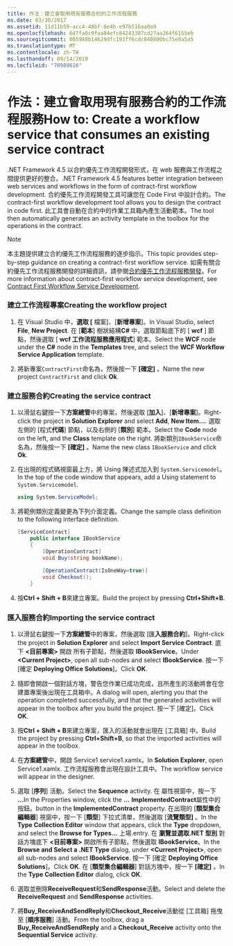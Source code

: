 ```yaml
---
title: 作法：建立會取用現有服務合約的工作流程服務
ms.date: 03/30/2017
ms.assetid: 11d11b59-acc4-48bf-8e4b-e97b516aa0a9
ms.openlocfilehash: 6d7fa8c9faa84efc84243387cd27aa264f6155eb
ms.sourcegitcommit: 005980b14629dfc193ff6cdc040800bc75e0a5a5
ms.translationtype: MT
ms.contentlocale: zh-TW
ms.lasthandoff: 09/14/2019
ms.locfileid: "70989616"
---
```

# <a name="how-to-create-a-workflow-service-that-consumes-an-existing-service-contract"></a><span data-ttu-id="92f35-102">作法：建立會取用現有服務合約的工作流程服務</span><span class="sxs-lookup"><span data-stu-id="92f35-102">How to: Create a workflow service that consumes an existing service contract</span></span>
<span data-ttu-id="92f35-103">.NET Framework 4.5 以合約優先工作流程開發形式，在 web 服務與工作流程之間提供更好的整合。</span><span class="sxs-lookup"><span data-stu-id="92f35-103">.NET Framework 4.5 features better integration between web services and workflows in the form of contract-first workflow development.</span></span> <span data-ttu-id="92f35-104">合約優先工作流程開發工具可讓您在 Code First 中設計合約。</span><span class="sxs-lookup"><span data-stu-id="92f35-104">The contract-first workflow development tool allows you to design the contract in code first.</span></span> <span data-ttu-id="92f35-105">此工具會自動在合約中的作業工具箱內產生活動範本。</span><span class="sxs-lookup"><span data-stu-id="92f35-105">The tool then automatically generates an activity template in the toolbox for the operations in the contract.</span></span>  
  
> [!NOTE]
> <span data-ttu-id="92f35-106">本主題提供建立合約優先工作流程服務的逐步指示。</span><span class="sxs-lookup"><span data-stu-id="92f35-106">This topic provides step-by-step guidance on creating a contract-first workflow service.</span></span> <span data-ttu-id="92f35-107">如需有關合約優先工作流程服務開發的詳細資訊，請參閱[合約優先工作流程服務開發](contract-first-workflow-service-development.md)。</span><span class="sxs-lookup"><span data-stu-id="92f35-107">For more information about contract-first workflow service development, see [Contract First Workflow Service Development](contract-first-workflow-service-development.md).</span></span>  
  
### <a name="creating-the-workflow-project"></a><span data-ttu-id="92f35-108">建立工作流程專案</span><span class="sxs-lookup"><span data-stu-id="92f35-108">Creating the workflow project</span></span>  
  
1. <span data-ttu-id="92f35-109">在 Visual Studio 中，**選取 [** 檔案]、[**新增專案**]。</span><span class="sxs-lookup"><span data-stu-id="92f35-109">In Visual Studio, select **File**, **New Project**.</span></span> <span data-ttu-id="92f35-110">在 [**範本**] 樹狀結構**C#** 中，選取節點底下的 [ **wcf** ] 節點，然後選取 [ **wcf 工作流程服務應用程式**] 範本。</span><span class="sxs-lookup"><span data-stu-id="92f35-110">Select the **WCF** node under the **C#** node in the **Templates** tree, and select the **WCF Workflow Service Application** template.</span></span>  
  
2. <span data-ttu-id="92f35-111">將新專案`ContractFirst`命名為，然後按一下 **[確定]** 。</span><span class="sxs-lookup"><span data-stu-id="92f35-111">Name the new project `ContractFirst` and click **Ok**.</span></span>  
  
### <a name="creating-the-service-contract"></a><span data-ttu-id="92f35-112">建立服務合約</span><span class="sxs-lookup"><span data-stu-id="92f35-112">Creating the service contract</span></span>  
  
1. <span data-ttu-id="92f35-113">以滑鼠右鍵按一下**方案總管**中的專案，然後選取 [**加入**]、[**新增專案**]。</span><span class="sxs-lookup"><span data-stu-id="92f35-113">Right-click the project in **Solution Explorer** and select **Add**, **New Item…**.</span></span> <span data-ttu-id="92f35-114">選取左側的 [程式**代碼**] 節點，以及右側的 [**類別**] 範本。</span><span class="sxs-lookup"><span data-stu-id="92f35-114">Select the **Code** node on the left, and the **Class** template on the right.</span></span> <span data-ttu-id="92f35-115">將新類別`IBookService`命名為，然後按一下 **[確定]** 。</span><span class="sxs-lookup"><span data-stu-id="92f35-115">Name the new class `IBookService` and click **Ok**.</span></span>  
  
2. <span data-ttu-id="92f35-116">在出現的程式碼視窗最上方，將 Using 陳述式加入到 `System.Servicemodel`。</span><span class="sxs-lookup"><span data-stu-id="92f35-116">In the top of the code window that appears, add a Using statement to `System.Servicemodel`.</span></span>  
  
    ```csharp  
    using System.ServiceModel;  
    ```  
  
3. <span data-ttu-id="92f35-117">將範例類別定義變更為下列介面定義。</span><span class="sxs-lookup"><span data-stu-id="92f35-117">Change the sample class definition to the following interface definition.</span></span>  
  
    ```csharp  
    [ServiceContract]  
        public interface IBookService  
        {  
            [OperationContract]  
            void Buy(string bookName);  
  
            [OperationContract(IsOneWay=true)]  
            void Checkout();  
        }  
    ```  
  
4. <span data-ttu-id="92f35-118">按**Ctrl + Shift + B**來建立專案。</span><span class="sxs-lookup"><span data-stu-id="92f35-118">Build the project by pressing **Ctrl+Shift+B**.</span></span>  
  
### <a name="importing-the-service-contract"></a><span data-ttu-id="92f35-119">匯入服務合約</span><span class="sxs-lookup"><span data-stu-id="92f35-119">Importing the service contract</span></span>  
  
1. <span data-ttu-id="92f35-120">以滑鼠右鍵按一下**方案總管**中的專案，然後選取 [匯**入服務合約**]。</span><span class="sxs-lookup"><span data-stu-id="92f35-120">Right-click the project in **Solution Explorer** and select **Import Service Contract**.</span></span> <span data-ttu-id="92f35-121">底下 **\<目前專案>** 開啟 所有子節點，然後選取 **IBookService**。</span><span class="sxs-lookup"><span data-stu-id="92f35-121">Under **\<Current Project>**, open all sub-nodes and select **IBookService**.</span></span> <span data-ttu-id="92f35-122">按一下 [確定 **Deploying Office Solutions**]。</span><span class="sxs-lookup"><span data-stu-id="92f35-122">Click **OK**.</span></span>  
  
2. <span data-ttu-id="92f35-123">隨即會開啟一個對話方塊，警告您作業已成功完成，且所產生的活動將會在您建置專案後出現在工具箱中。</span><span class="sxs-lookup"><span data-stu-id="92f35-123">A dialog will open, alerting you that the operation completed successfully, and that the generated activities will appear in the toolbox after you build the project.</span></span> <span data-ttu-id="92f35-124">按一下 [確定]。</span><span class="sxs-lookup"><span data-stu-id="92f35-124">Click **OK**.</span></span>  
  
3. <span data-ttu-id="92f35-125">按**Ctrl + Shift + B**來建立專案，匯入的活動就會出現在 [工具箱] 中。</span><span class="sxs-lookup"><span data-stu-id="92f35-125">Build the project by pressing **Ctrl+Shift+B**, so that the imported activities will appear in the toolbox.</span></span>  
  
4. <span data-ttu-id="92f35-126">在**方案總管**中，開啟 Service1 service1.xamlx。</span><span class="sxs-lookup"><span data-stu-id="92f35-126">In **Solution Explorer**, open Service1.xamlx.</span></span> <span data-ttu-id="92f35-127">工作流程服務會出現在設計工具中。</span><span class="sxs-lookup"><span data-stu-id="92f35-127">The workflow service will appear in the designer.</span></span>  
  
5. <span data-ttu-id="92f35-128">選取 [**序列**] 活動。</span><span class="sxs-lookup"><span data-stu-id="92f35-128">Select the **Sequence** activity.</span></span> <span data-ttu-id="92f35-129">在 屬性視窗中，按一下  **...**</span><span class="sxs-lookup"><span data-stu-id="92f35-129">In the Properties window, click the **…**</span></span> <span data-ttu-id="92f35-130">**ImplementedContract**屬性中的按鈕。</span><span class="sxs-lookup"><span data-stu-id="92f35-130">button in the **ImplementedContract** property.</span></span> <span data-ttu-id="92f35-131">在出現的 [**類型集合編輯器**] 視窗中，按一下 [**類型**] 下拉式清單，然後選取 [**流覽類型]** 。</span><span class="sxs-lookup"><span data-stu-id="92f35-131">In the **Type Collection Editor** window that appears, click the **Type** dropdown, and select the **Browse for Types…**</span></span> <span data-ttu-id="92f35-132">上場.</span><span class="sxs-lookup"><span data-stu-id="92f35-132">entry.</span></span> <span data-ttu-id="92f35-133">在 **瀏覽並選取.NET 型別** 對話方塊底下 **\<目前專案>** 開啟所有子節點，然後選取 **IBookService**。</span><span class="sxs-lookup"><span data-stu-id="92f35-133">In the **Browse and Select a .NET Type** dialog, under **\<Current Project>**, open all sub-nodes and select **IBookService**.</span></span> <span data-ttu-id="92f35-134">按一下 [確定 **Deploying Office Solutions**]。</span><span class="sxs-lookup"><span data-stu-id="92f35-134">Click **OK**.</span></span> <span data-ttu-id="92f35-135">在 [**類型集合編輯器**] 對話方塊中，按一下 **[確定]** 。</span><span class="sxs-lookup"><span data-stu-id="92f35-135">In the **Type Collection Editor** dialog, click **OK**.</span></span>  
  
6. <span data-ttu-id="92f35-136">選取並刪除**ReceiveRequest**和**SendResponse**活動。</span><span class="sxs-lookup"><span data-stu-id="92f35-136">Select and delete the **ReceiveRequest** and **SendResponse** activities.</span></span>  
  
7. <span data-ttu-id="92f35-137">將**Buy_ReceiveAndSendReply**和**Checkout_Receive**活動從 [工具箱] 拖曳至 [**順序服務**] 活動。</span><span class="sxs-lookup"><span data-stu-id="92f35-137">From the toolbox, drag a **Buy_ReceiveAndSendReply** and a **Checkout_Receive** activity onto the **Sequential Service** activity.</span></span>
